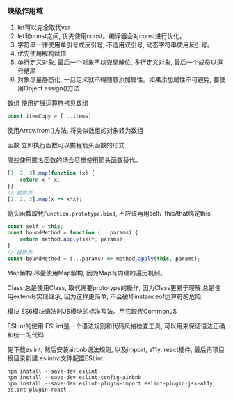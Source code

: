 
### 块级作用域
1. let可以完全取代var
2. let和const之间, 优先使用const。编译器会对const进行优化。
3. 字符串一律使用单引号或反引号, 不适用双引号, 动态字符串使用反引号。
4. 优先使用解构赋值
5. 单行定义对象, 最后一个对象不以兜昊解位, 多行定义对象, 最后一个成员以逗号结尾
6. 对象尽量静态化, 一旦定义就不得随意添加属性。如果添加属性不可避免, 要使用Object.assign()方法

数组
使用扩展运算符拷贝数组
```js
const itemCopy = [...items];
```

使用Array.from()方法, 将类似数组的对象转为数组

函数
立即执行函数可以携程箭头函数的形式

哪些使用匿名函数的场合尽量使用箭头函数替代。

```js
[1, 2, 3].map(function (x) {
    return x * x;
})
// 替换为
[1, 2, 3].map(x => x*x);
```
箭头函数取代`Function.prototype.bind`, 不应该再用self/_this/that绑定this
```js
const self = this;
const boundMethod = function (...params) {
    return method.apply(self, params);
}
// 替换为
const boundMethod = (...params) => method.apply(this, params);
```

Map解构
尽量使用Map解构, 因为Map有内建的遍历机制。

Class
总是使用Class, 取代需要prototype的操作, 因为Class更易于理解
总是使用extends实现继承, 因为这样更简单, 不会破坏instanceof运算符的危险


模块
ES6模块语法时JS模块的标准写法。用它取代CommonJS

ESLint的使用
ESLint是一个语法规则和代码风格检查工具, 可以用来保证语法正确和统一的代码

先下载eslint, 然后安装airbnb语法规则, 以及import, a11y, react插件, 最后再项目根目录新建.eslintrc文件配置ESLint
```shell
npm install --save-dev eslint
npm install --save-dev eslint-config-airbnb
npm install --save-dev eslint-plugin-import eslint-plugin-jsx-a11y eslint-plugin-react

```